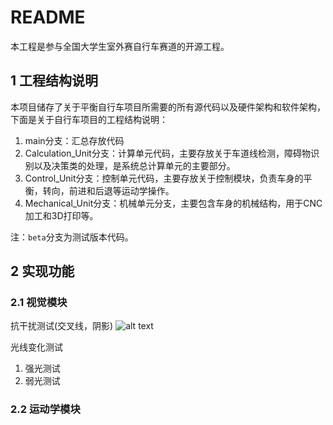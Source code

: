 # README

本工程是参与全国大学生室外赛自行车赛道的开源工程。

## 1 工程结构说明

本项目储存了关于平衡自行车项目所需要的所有源代码以及硬件架构和软件架构，下面是关于自行车项目的工程结构说明：

1. main分支：汇总存放代码
2. Calculation_Unit分支：计算单元代码，主要存放关于车道线检测，障碍物识别以及决策类的处理，是系统总计算单元的主要部分。
3. Control_Unit分支：控制单元代码，主要存放关于控制模块，负责车身的平衡，转向，前进和后退等运动学操作。
4. Mechanical_Unit分支：机械单元分支，主要包含车身的机械结构，用于CNC加工和3D打印等。

注：`beta`分支为测试版本代码。

## 2 实现功能

### 2.1 视觉模块

抗干扰测试(交叉线，阴影)
![alt text](<doc/README_IMAGE/Robustness_test.gif>)

光线变化测试

1. 强光测试
2. 弱光测试


### 2.2 运动学模块

